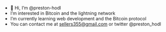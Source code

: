 - 👋 Hi, I’m @preston-hodl
- I’m interested in Bitcoin and the lightning network
- I’m currently learning web development and the Bitcoin protocol
- You can contact me at sellers355@gmail.com or twitter @preston_hodl

<!---
preston-hodl/preston-hodl is a ✨ special ✨ repository because its `README.md` (this file) appears on your GitHub profile.
You can click the Preview link to take a look at your changes.
--->
